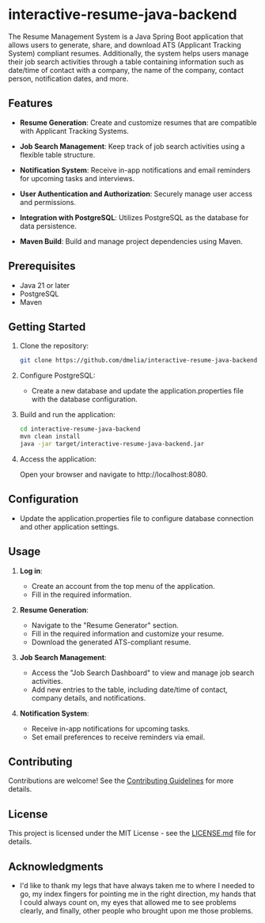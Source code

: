 # interactive-resume-java-backend

The Resume Management System is a Java Spring Boot application that allows users to generate, share, and download ATS (Applicant Tracking System) compliant resumes. Additionally, the system helps users manage their job search activities through a table containing information such as date/time of contact with a company, the name of the company, contact person, notification dates, and more.

## Features

- **Resume Generation**: Create and customize resumes that are compatible with Applicant Tracking Systems.

- **Job Search Management**: Keep track of job search activities using a flexible table structure.

- **Notification System**: Receive in-app notifications and email reminders for upcoming tasks and interviews.

- **User Authentication and Authorization**: Securely manage user access and permissions.

- **Integration with PostgreSQL**: Utilizes PostgreSQL as the database for data persistence.

- **Maven Build**: Build and manage project dependencies using Maven.

## Prerequisites

- Java 21 or later
- PostgreSQL
- Maven

## Getting Started

1. Clone the repository:

    ```bash
    git clone https://github.com/dmelia/interactive-resume-java-backend.git
    ```

2. Configure PostgreSQL:

    - Create a new database and update the application.properties file with the database configuration.

3. Build and run the application:

    ```bash
    cd interactive-resume-java-backend
    mvn clean install
    java -jar target/interactive-resume-java-backend.jar
    ```

4. Access the application:

    Open your browser and navigate to http://localhost:8080.

## Configuration

- Update the application.properties file to configure database connection and other application settings.

## Usage

1. **Log in**:
    - Create an account from the top menu of the application.
    - Fill in the required information.

2. **Resume Generation**:
    - Navigate to the "Resume Generator" section.
    - Fill in the required information and customize your resume.
    - Download the generated ATS-compliant resume.

3. **Job Search Management**:
    - Access the "Job Search Dashboard" to view and manage job search activities.
    - Add new entries to the table, including date/time of contact, company details, and notifications.

4. **Notification System**:
    - Receive in-app notifications for upcoming tasks.
    - Set email preferences to receive reminders via email.

## Contributing

Contributions are welcome! See the [Contributing Guidelines](CONTRIBUTING.md) for more details.

## License

This project is licensed under the MIT License - see the [LICENSE.md](LICENSE.md) file for details.

## Acknowledgments

- I'd like to thank my legs that have always taken me to where I needed to go, my index fingers for pointing me in the right direction, my hands that I could always count on, my eyes that allowed me to see problems clearly, and finally, other people who brought upon me those problems.
